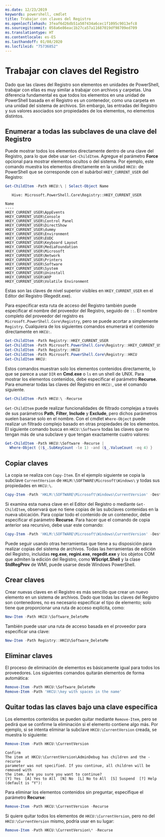 ```yaml
---
ms.date: 12/23/2019
keywords: powershell, cmdlet
title: Trabajar con claves del Registro
ms.openlocfilehash: 3feaf6d26db51a507434a6cec1f1095c9013efc8
ms.sourcegitcommit: 058a6e86eac1b27ca57a11687019df98709ed709
ms.translationtype: HT
ms.contentlocale: es-ES
ms.lasthandoff: 01/08/2020
ms.locfileid: "75736852"
---
```

# <a name="working-with-registry-keys"></a>Trabajar con claves del Registro

Dado que las claves del Registro son elementos en unidades de PowerShell, trabajar con ellas es muy similar a trabajar con archivos y carpetas. Una diferencia fundamental es que todos los elementos en una unidad de PowerShell basada en el Registro es un contenedor, como una carpeta en una unidad del sistema de archivos. Sin embargo, las entradas del Registro y sus valores asociados son propiedades de los elementos, no elementos distintos.

## <a name="listing-all-subkeys-of-a-registry-key"></a>Enumerar a todas las subclaves de una clave del Registro

Puede mostrar todos los elementos directamente dentro de una clave del Registro, para lo que debe usar `Get-ChildItem`. Agregue el parámetro **Force** opcional para mostrar elementos ocultos o del sistema. Por ejemplo, este comando muestra los elementos directamente en la unidad `HKCU:` de PowerShell que se corresponde con el subárbol `HKEY_CURRENT_USER` del Registro:

```powershell
Get-ChildItem -Path HKCU:\ | Select-Object Name
```

```Output
   Hive: Microsoft.PowerShell.Core\Registry::HKEY_CURRENT_USER

Name
----
HKEY_CURRENT_USER\AppEvents
HKEY_CURRENT_USER\Console
HKEY_CURRENT_USER\Control Panel
HKEY_CURRENT_USER\DirectShow
HKEY_CURRENT_USER\dummy
HKEY_CURRENT_USER\Environment
HKEY_CURRENT_USER\EUDC
HKEY_CURRENT_USER\Keyboard Layout
HKEY_CURRENT_USER\MediaFoundation
HKEY_CURRENT_USER\Microsoft
HKEY_CURRENT_USER\Network
HKEY_CURRENT_USER\Printers
HKEY_CURRENT_USER\Software
HKEY_CURRENT_USER\System
HKEY_CURRENT_USER\Uninstall
HKEY_CURRENT_USER\WXP
HKEY_CURRENT_USER\Volatile Environment
```

Estas son las claves de nivel superior visibles en `HKEY_CURRENT_USER` en el Editor del Registro (Regedit.exe).

Para especificar esta ruta de acceso del Registro también puede especificar el nombre del proveedor del Registro, seguido de `::`. El nombre completo del proveedor del registro es `Microsoft.PowerShell.Core\Registry`, pero se puede acortar a simplemente `Registry`. Cualquiera de los siguientes comandos enumerará el contenido directamente en `HKCU:`.

```powershell
Get-ChildItem -Path Registry::HKEY_CURRENT_USER
Get-ChildItem -Path Microsoft.PowerShell.Core\Registry::HKEY_CURRENT_USER
Get-ChildItem -Path Registry::HKCU
Get-ChildItem -Path Microsoft.PowerShell.Core\Registry::HKCU
Get-ChildItem HKCU:
```

Estos comandos muestran solo los elementos contenidos directamente, lo que se parece a usar `DIR` en **Cmd.exe** o `ls` en un shell de UNIX. Para mostrar los elementos contenidos, debe especificar el parámetro **Recurse**. Para enumerar todas las claves del Registro en `HKCU:`, use el comando siguiente.

```powershell
Get-ChildItem -Path HKCU:\ -Recurse
```

`Get-ChildItem` puede realizar funcionalidades de filtrado complejas a través de sus parámetros **Path**, **Filter**, **Include** y **Exclude**, pero dichos parámetros suelen basarse solo en el nombre. Con el cmdlet `Where-Object` puede realizar un filtrado complejo basado en otras propiedades de los elementos. El siguiente comando busca en `HKCU:\Software` todas las claves que no tengan más de una subclave y que tengan exactamente cuatro valores:

```powershell
Get-ChildItem -Path HKCU:\Software -Recurse |
  Where-Object {($_.SubKeyCount -le 1) -and ($_.ValueCount -eq 4) }
```

## <a name="copying-keys"></a>Copiar claves

La copia se realiza con `Copy-Item`. En el ejemplo siguiente se copia la subclave `CurrentVersion` de `HKLM:\SOFTWARE\Microsoft\Windows\` y todas sus propiedades en `HKCU:\`.

```powershell
Copy-Item -Path 'HKLM:\SOFTWARE\Microsoft\Windows\CurrentVersion' -Destination HKCU:
```

Si examina esta nueva clave en el Editor del Registro o mediante `Get-ChildItem`, observará que no tiene copias de las subclaves contenidas en la nueva ubicación. Para copiar todo el contenido de un contenedor, debe especificar el parámetro **Recurse**. Para hacer que el comando de copia anterior sea recursivo, debe usar este comando:

```powershell
Copy-Item -Path 'HKLM:\SOFTWARE\Microsoft\Windows\CurrentVersion' -Destination HKCU: -Recurse
```

Puede seguir usando otras herramientas que tiene a su disposición para realizar copias del sistema de archivos. Todas las herramientas de edición del Registro, incluidas **reg.exe**, **regini.exe**, **regedit.exe** y los objetos COM que admiten la edición del Registro, como **WScript.Shell** y la clase **StdRegProv** de WMI, puede usarse desde Windows PowerShell.

## <a name="creating-keys"></a>Crear claves

Crear nuevas claves en el Registro es más sencillo que crear un nuevo elemento en un sistema de archivos. Dado que todas las claves del Registro son contenedores, no es necesario especificar el tipo de elemento; solo tiene que proporcionar una ruta de acceso explícita, como:

```powershell
New-Item -Path HKCU:\Software_DeleteMe
```

También puede usar una ruta de acceso basada en el proveedor para especificar una clave:

```powershell
New-Item -Path Registry::HKCU\Software_DeleteMe
```

## <a name="deleting-keys"></a>Eliminar claves

El proceso de eliminación de elementos es básicamente igual para todos los proveedores. Los siguientes comandos quitarán elementos de forma automática:

```powershell
Remove-Item -Path HKCU:\Software_DeleteMe
Remove-Item -Path 'HKCU:\key with spaces in the name'
```

## <a name="removing-all-keys-under-a-specific-key"></a>Quitar todas las claves bajo una clave específica

Los elementos contenidos se pueden quitar mediante `Remove-Item`, pero se pedirá que se confirme la eliminación si el elemento contiene algo más. Por ejemplo, si se intenta eliminar la subclave `HKCU:\CurrentVersion` creada, se muestra lo siguiente:

```powershell
Remove-Item -Path HKCU:\CurrentVersion
```

```Output
Confirm
The item at HKCU:\CurrentVersion\AdminDebug has children and the -recurse
parameter was not specified. If you continue, all children will be removed with
the item. Are you sure you want to continue?
[Y] Yes  [A] Yes to All  [N] No  [L] No to All  [S] Suspend  [?] Help (default is "Y"):
```

Para eliminar los elementos contenidos sin preguntar, especifique el parámetro **Recurse**:

```powershell
Remove-Item -Path HKCU:\CurrentVersion -Recurse
```

Si quiere quitar todos los elementos de `HKCU:\CurrentVersion`, pero no del `HKCU:\CurrentVersion` mismo, podría usar en su lugar:

```powershell
Remove-Item -Path HKCU:\CurrentVersion\* -Recurse
```
